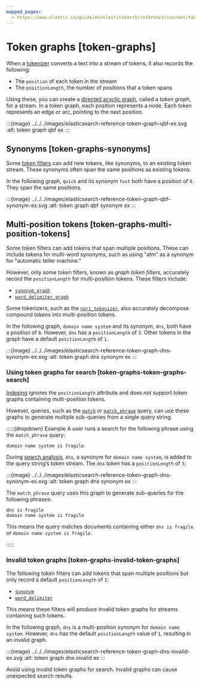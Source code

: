 ```yaml
---
mapped_pages:
  - https://www.elastic.co/guide/en/elasticsearch/reference/current/token-graphs.html
---
```


# Token graphs [token-graphs]

When a [tokenizer](anatomy-of-an-analyzer.md#analyzer-anatomy-tokenizer) converts a text into a stream of tokens, it also records the following:

* The `position` of each token in the stream
* The `positionLength`, the number of positions that a token spans

Using these, you can create a [directed acyclic graph](https://en.wikipedia.org/wiki/Directed_acyclic_graph), called a *token graph*, for a stream. In a token graph, each position represents a node. Each token represents an edge or arc, pointing to the next position.

:::{image} ../../../images/elasticsearch-reference-token-graph-qbf-ex.svg
:alt: token graph qbf ex
:::

## Synonyms [token-graphs-synonyms]

Some [token filters](anatomy-of-an-analyzer.md#analyzer-anatomy-token-filters) can add new tokens, like synonyms, to an existing token stream. These synonyms often span the same positions as existing tokens.

In the following graph, `quick` and its synonym `fast` both have a position of `0`. They span the same positions.

:::{image} ../../../images/elasticsearch-reference-token-graph-qbf-synonym-ex.svg
:alt: token graph qbf synonym ex
:::


## Multi-position tokens [token-graphs-multi-position-tokens]

Some token filters can add tokens that span multiple positions. These can include tokens for multi-word synonyms, such as using "atm" as a synonym for "automatic teller machine."

However, only some token filters, known as *graph token filters*, accurately record the `positionLength` for multi-position tokens. These filters include:

* [`synonym_graph`](https://www.elastic.co/guide/en/elasticsearch/reference/current/analysis-synonym-graph-tokenfilter.html)
* [`word_delimiter_graph`](https://www.elastic.co/guide/en/elasticsearch/reference/current/analysis-word-delimiter-graph-tokenfilter.html)

Some tokenizers, such as the [`nori_tokenizer`](https://www.elastic.co/guide/en/elasticsearch/plugins/current/analysis-nori-tokenizer.html), also accurately decompose compound tokens into multi-position tokens.

In the following graph, `domain name system` and its synonym, `dns`, both have a position of `0`. However, `dns` has a `positionLength` of `3`. Other tokens in the graph have a default `positionLength` of `1`.

:::{image} ../../../images/elasticsearch-reference-token-graph-dns-synonym-ex.svg
:alt: token graph dns synonym ex
:::

### Using token graphs for search [token-graphs-token-graphs-search]

[Indexing](index-search-analysis.md) ignores the `positionLength` attribute and does not support token graphs containing multi-position tokens.

However, queries, such as the [`match`](https://www.elastic.co/guide/en/elasticsearch/reference/current/query-dsl-match-query.html) or [`match_phrase`](https://www.elastic.co/guide/en/elasticsearch/reference/current/query-dsl-match-query-phrase.html) query, can use these graphs to generate multiple sub-queries from a single query string.

:::::{dropdown} Example
A user runs a search for the following phrase using the `match_phrase` query:

`domain name system is fragile`

During [search analysis](index-search-analysis.md), `dns`, a synonym for `domain name system`, is added to the query string’s token stream. The `dns` token has a `positionLength` of `3`.

:::{image} ../../../images/elasticsearch-reference-token-graph-dns-synonym-ex.svg
:alt: token graph dns synonym ex
:::

The `match_phrase` query uses this graph to generate sub-queries for the following phrases:

```text
dns is fragile
domain name system is fragile
```

This means the query matches documents containing either `dns is fragile` *or* `domain name system is fragile`.

:::::



### Invalid token graphs [token-graphs-invalid-token-graphs]

The following token filters can add tokens that span multiple positions but only record a default `positionLength` of `1`:

* [`synonym`](https://www.elastic.co/guide/en/elasticsearch/reference/current/analysis-synonym-tokenfilter.html)
* [`word_delimiter`](https://www.elastic.co/guide/en/elasticsearch/reference/current/analysis-word-delimiter-tokenfilter.html)

This means these filters will produce invalid token graphs for streams containing such tokens.

In the following graph, `dns` is a multi-position synonym for `domain name system`. However, `dns` has the default `positionLength` value of `1`, resulting in an invalid graph.

:::{image} ../../../images/elasticsearch-reference-token-graph-dns-invalid-ex.svg
:alt: token graph dns invalid ex
:::

Avoid using invalid token graphs for search. Invalid graphs can cause unexpected search results.



